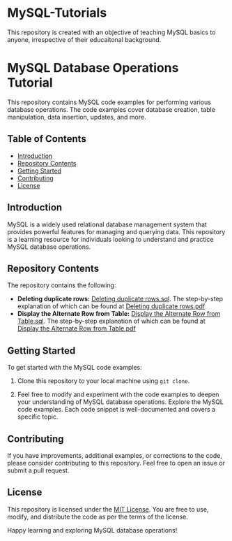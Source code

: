 # MySQL-Tutorials
This repository is created with an objective of teaching MySQL basics to anyone, irrespective of their educaitonal background.

# MySQL Database Operations Tutorial

This repository contains MySQL code examples for performing various database operations. The code examples cover database creation, table manipulation, data insertion, updates, and more.

## Table of Contents

- [Introduction](#introduction)
- [Repository Contents](#repository-contents)
- [Getting Started](#getting-started)
- [Contributing](#contributing)
- [License](#license)

## Introduction

MySQL is a widely used relational database management system that provides powerful features for managing and querying data. This repository is a learning resource for individuals looking to understand and practice MySQL database operations.

## Repository Contents

The repository contains the following:

- **Deleting duplicate rows:** [Deleting duplicate rows.sql](https://github.com/Soumyabrata111/MySQL-Tutorials/blob/main/Deleting%20duplicate%20rows.sql). The step-by-step explanation of which can be found at [Deleting duplicate rows.pdf](https://github.com/Soumyabrata111/MySQL-Tutorials/blob/main/Deleting%20duplicate%20rows.pdf)
- **Display the Alternate Row from Table:** [Display the Alternate Row from Table.sql](https://github.com/Soumyabrata111/MySQL-Tutorials/blob/main/Display%20the%20Alternate%20Row%20from%20Table.sql). The step-by-step explanation of which can be found at [Display the Alternate Row from Table.pdf](https://github.com/Soumyabrata111/MySQL-Tutorials/blob/main/Display%20the%20Alternate%20Row%20from%20Table.pdf)


## Getting Started

To get started with the MySQL code examples:

1. Clone this repository to your local machine using `git clone`.

2. Feel free to modify and experiment with the code examples to deepen your understanding of MySQL database operations. Explore the MySQL code examples. Each code snippet is well-documented and covers a specific topic.
   
## Contributing

If you have improvements, additional examples, or corrections to the code, please consider contributing to this repository. Feel free to open an issue or submit a pull request.

## License

This repository is licensed under the [MIT License](LICENSE). You are free to use, modify, and distribute the code as per the terms of the license.

Happy learning and exploring MySQL database operations!

